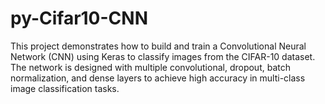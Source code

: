 # py-Cifar10-CNN
This project demonstrates how to build and train a Convolutional Neural Network (CNN) using Keras to classify images from the CIFAR-10 dataset. The network is designed with multiple convolutional, dropout, batch normalization, and dense layers to achieve high accuracy in multi-class image classification tasks.
